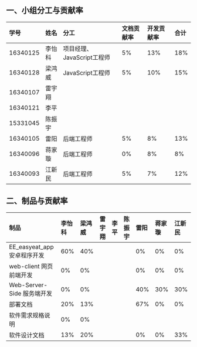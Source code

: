 ## 一、小组分工与贡献率

|学号|姓名|分工|文档贡献率|开发贡献率|合计
|:-|:-|:-|:-|:-|:-
|16340125|李怡科|项目经理、JavaScript工程师|5%|13%|18%|
|16340128|梁鸿威|JavaScript工程师|5%|10%|15%|
|16340107|雷宇翔| | | |
|16340121|李平| | | |
|15331045|陈振宇| | | |
|16340105|雷阳| 后端工程师 | 5% | 8% | 13% |
|16340096|蒋家璇| 后端工程师 | 0% | 8% | 8% |
|16340093|江新民| 后端工程师 | 5% | 7% | 12% |

## 二、制品与贡献率

|制品|李怡科|梁鸿威|雷宇翔|李平|陈振宇|雷阳|蒋家璇|江新民|
|:-|:-|:-|:-|:-|:-|:-|:-|:-
|EE_easyeat_app 安卓程序开发|60%|40%| | | | 0% | 0% | 0% |
|web-client 网页前端开发|0%|0%| | | | 0% | 0% | 0% |
|Web-Server-Side 服务端开发|0%|0%| | | | 40% | 30% | 30% |
|部署文档|20%|13%| | | | 67% | 0% | 0% |
|软件需求规格说明|0%|0%| | | | | | |
|软件设计文档|13%|20%| | | | 0% | 0% | 33% |

